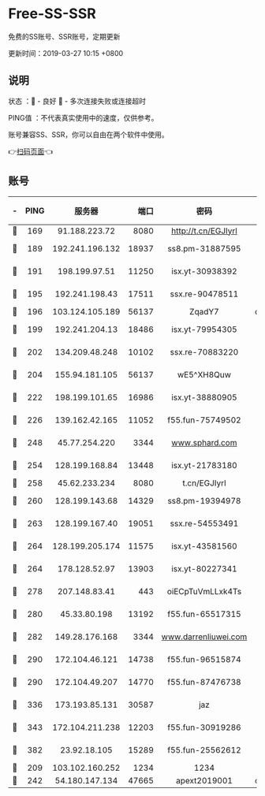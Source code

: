 # Free-SS-SSR

免费的SS账号、SSR账号，定期更新

更新时间：2019-03-27 10:15 +0800

## 说明

状态     ：🙂 - 良好 🙁 - 多次连接失败或连接超时

PING值   ：不代表真实使用中的速度，仅供参考。

账号兼容SS、SSR，你可以自由在两个软件中使用。

👉[扫码页面](https://liesauer.github.io/Free-SS-SSR/)👈

## 账号

|-|PING|服务器|端口|密码|加密方式|区域|
|:----:|:----:|:-----:|-----:|:----:|:----:|:----:|
|🙂|169|91.188.223.72|8080|http://t.cn/EGJIyrl|rc4-md5|RU|
|🙂|189|192.241.196.132|18937|ss8.pm-31887595|aes-256-cfb|US|
|🙂|191|198.199.97.51|11250|isx.yt-30938392|aes-256-cfb|US|
|🙂|195|192.241.198.43|17511|ssx.re-90478511|aes-256-cfb|US|
|🙂|196|103.124.105.189|56137|ZqadY7|chacha20|US|
|🙂|199|192.241.204.13|18486|isx.yt-79954305|aes-256-cfb|US|
|🙂|202|134.209.48.248|10102|ssx.re-70883220|aes-256-cfb|US|
|🙂|204|155.94.181.105|56137|wE5^XH8Quw|aes-256-cfb|US|
|🙂|222|198.199.101.65|16986|isx.yt-38880905|aes-256-cfb|US|
|🙂|226|139.162.42.165|11052|f55.fun-75749502|aes-256-cfb|SG|
|🙂|248|45.77.254.220|3344|www.sphard.com|aes-256-cfb|SG|
|🙂|254|128.199.168.84|13448|isx.yt-21783180|aes-256-cfb|SG|
|🙂|258|45.62.233.234|8080|t.cn/EGJIyrl|rc4-md5|CA|
|🙂|260|128.199.143.68|14329|ss8.pm-19394978|aes-256-cfb|SG|
|🙂|263|128.199.167.40|19051|ssx.re-54553491|aes-256-cfb|SG|
|🙂|264|128.199.205.174|11575|isx.yt-43581560|aes-256-cfb|SG|
|🙂|264|178.128.52.97|13903|isx.yt-80227341|aes-256-cfb|SG|
|🙂|278|207.148.83.41|443|oiECpTuVmLLxk4Ts|aes-256-cfb|AU|
|🙂|280|45.33.80.198|13192|f55.fun-65517315|aes-256-cfb|US|
|🙂|282|149.28.176.168|3344|www.darrenliuwei.com|aes-256-cfb|AU|
|🙂|290|172.104.46.121|14738|f55.fun-96515874|aes-256-cfb|SG|
|🙂|290|172.104.49.207|14770|f55.fun-87476738|aes-256-cfb|SG|
|🙂|336|173.193.85.131|30587|jaz|aes-256-cfb|US|
|🙂|343|172.104.211.238|12203|f55.fun-30919286|aes-256-cfb|US|
|🙂|382|23.92.18.105|15289|f55.fun-25562612|aes-256-cfb|US|
|🙂|209|103.102.160.252|1234|1234|rc4-md5|JP|
|🙂|242|54.180.147.134|47665|apext2019001|chacha20|KR|
